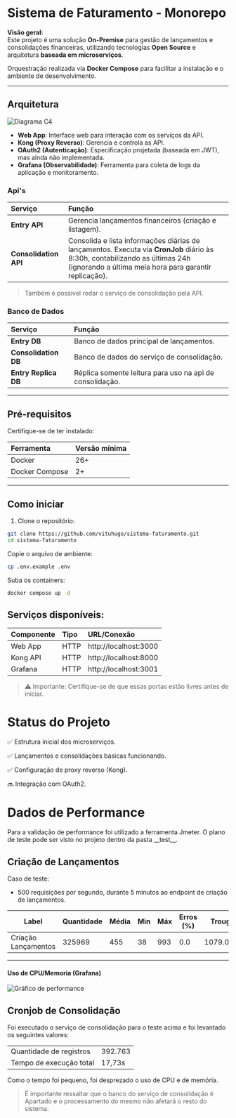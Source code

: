 # Sistema de Faturamento - Monorepo

**Visão geral:**  
Este projeto é uma solução **On-Premise** para gestão de lançamentos e consolidações financeiras, utilizando tecnologias **Open Source** e arquitetura **baseada em microserviços**.

Orquestração realizada via **Docker Compose** para facilitar a instalação e o ambiente de desenvolvimento.

---

## Arquitetura

![Diagrama C4](https://i.imgur.com/A5tKa2L.png)

- **Web App**: Interface web para interação com os serviços da API.
- **Kong (Proxy Reverso)**: Gerencia e controla as API.  
- **OAuth2 (Autenticação)**: Especificação projetada (baseada em JWT), mas ainda não implementada.
- **Grafana (Observabilidade)**: Ferramenta para coleta de logs da aplicação e monitoramento.

### Api's

| Serviço | Função |
|:--------|:-------|
| **Entry API** | Gerencia lançamentos financeiros (criação e listagem). |
| **Consolidation API** | Consolida e lista informações diárias de lançamentos. Executa via **CronJob** diário às 8:30h, contabilizando as últimas 24h (ignorando a última meia hora para garantir replicação). |

> Também é possível rodar o serviço de consolidação pela API.

### Banco de Dados
| Serviço | Função                                                   |
|:--------|:---------------------------------------------------------|
| **Entry DB** | Banco de dados principal de lançamentos.                 |
| **Consolidation DB** | Banco de dados do serviço de consolidação.               |
| **Entry Replica DB** | Réplica somente leitura para uso na api de consolidação. |

---

## Pré-requisitos

Certifique-se de ter instalado:

| Ferramenta | Versão mínima |
|:-----------|:--------------|
| Docker     | 26+            |
| Docker Compose | 2+         |

---

## Como iniciar

1. Clone o repositório:

```bash
git clone https://github.com/vituhugo/sistema-faturamento.git
cd sistema-faturamento
```


Copie o arquivo de ambiente:
```bash
cp .env.example .env
```

Suba os containers:

```bash
docker compose up -d
```

## Serviços disponíveis:


| Componente | Tipo      | URL/Conexão           |
|:-----------|:----------|:----------------------|
| Web App    | HTTP      | http://localhost:3000 |
| Kong API   | HTTP      | http://localhost:8000 |
| Grafana    | HTTP      | http://localhost:3001 |

> ⚠️ Importante: Certifique-se de que essas portas estão livres antes de iniciar.

# Status do Projeto

✅ Estrutura inicial dos microserviços.

✅ Lançamentos e consolidações básicas funcionando.

✅ Configuração de proxy reverso (Kong).

🔜 Integração com OAuth2.

# Dados de Performance

Para a validação de performance foi utilizado a ferramenta Jmeter. O plano de teste pode ser visto no projeto dentro da pasta \_\_test__.

## Criação de Lançamentos

Caso de teste:
- 500 requisições por segundo, durante 5 minutos ao endpoint de criação de lançamentos.

| Label                       | Quantidade | Média | Min | Máx | Erros (%) | Troughput              | Kb recebidos/Sec           | Kb Enviados/sec |
|-----------------------------|------------|-------|-----|-----|-----------|------------------------|-------------------|-------------------|
| Criação Lançamentos | 325969     | 455   | 38  | 993 | 0.0       | 1079.024/sec | 408.314 | 273.544 |

--- 

#### Uso de CPU/Memoria (Grafana)

![Gráfico de performance](https://i.imgur.com/BHseLWh.png)

## Cronjob de Consolidação

Foi executado o serviço de consolidação para o teste acima e foi levantado os seguintes valores: 

|                         |         |
|:------------------------|:--------|
| Quantidade de registros | 392.763 |
| Tempo de execução total | 17,73s  |

Como o tempo foi pequeno, foi desprezado o uso de CPU e de memória.

> É importante ressaltar que o banco do serviço de consolidação é Apartado e o processamento do mesmo não afetará o resto do sistema. 


